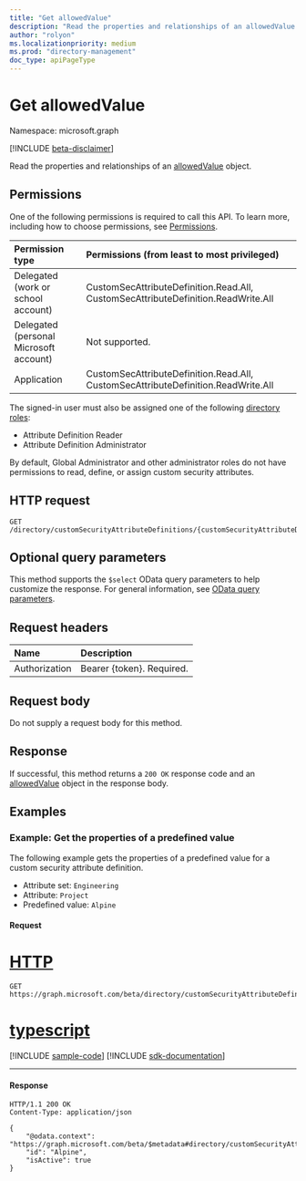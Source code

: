 ```yaml
---
title: "Get allowedValue"
description: "Read the properties and relationships of an allowedValue object."
author: "rolyon"
ms.localizationpriority: medium
ms.prod: "directory-management"
doc_type: apiPageType
---
```


# Get allowedValue
Namespace: microsoft.graph

[!INCLUDE [beta-disclaimer](../../includes/beta-disclaimer.md)]

Read the properties and relationships of an [allowedValue](../resources/allowedvalue.md) object.

## Permissions
One of the following permissions is required to call this API. To learn more, including how to choose permissions, see [Permissions](/graph/permissions-reference).

|Permission type|Permissions (from least to most privileged)|
|:---|:---|
|Delegated (work or school account)|CustomSecAttributeDefinition.Read.All, CustomSecAttributeDefinition.ReadWrite.All|
|Delegated (personal Microsoft account)|Not supported.|
|Application|CustomSecAttributeDefinition.Read.All, CustomSecAttributeDefinition.ReadWrite.All|

The signed-in user must also be assigned one of the following [directory roles](/azure/active-directory/roles/permissions-reference):

+ Attribute Definition Reader
+ Attribute Definition Administrator

By default, Global Administrator and other administrator roles do not have permissions to read, define, or assign custom security attributes.

## HTTP request

<!-- {
  "blockType": "ignored"
}
-->
``` http
GET /directory/customSecurityAttributeDefinitions/{customSecurityAttributeDefinitionId}/allowedValues/{allowedValueId}
```

## Optional query parameters
This method supports the `$select` OData query parameters to help customize the response. For general information, see [OData query parameters](/graph/query-parameters).

## Request headers
|Name|Description|
|:---|:---|
|Authorization|Bearer {token}. Required.|

## Request body
Do not supply a request body for this method.

## Response

If successful, this method returns a `200 OK` response code and an [allowedValue](../resources/allowedvalue.md) object in the response body.

## Examples

### Example: Get the properties of a predefined value

The following example gets the properties of a predefined value for a custom security attribute definition.

+ Attribute set: `Engineering`
+ Attribute: `Project`
+ Predefined value: `Alpine`

#### Request

# [HTTP](#tab/http)
<!-- {
  "blockType": "request",
  "name": "get_allowedvalue"
}
-->
``` http
GET https://graph.microsoft.com/beta/directory/customSecurityAttributeDefinitions/Engineering_Project/allowedValues/Alpine
```

# [typescript](#tab/typescript)
[!INCLUDE [sample-code](../includes/snippets/typescript/get-allowedvalue-typescript-snippets.md)]
[!INCLUDE [sdk-documentation](../includes/snippets/snippets-sdk-documentation-link.md)]

---



#### Response
<!-- {
  "blockType": "response",
  "truncated": true,
  "@odata.type": "microsoft.graph.allowedValue"
}
-->
``` http
HTTP/1.1 200 OK
Content-Type: application/json

{
    "@odata.context": "https://graph.microsoft.com/beta/$metadata#directory/customSecurityAttributeDefinitions('Engineering_Project')/allowedValues/$entity",
    "id": "Alpine",
    "isActive": true
}
```
